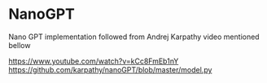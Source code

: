 # NanoGPT
Nano GPT implementation followed from Andrej Karpathy video mentioned bellow

https://www.youtube.com/watch?v=kCc8FmEb1nY
https://github.com/karpathy/nanoGPT/blob/master/model.py


